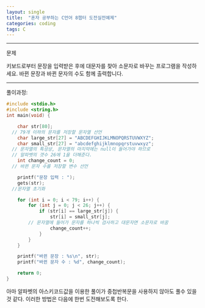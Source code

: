 ```yaml
---
layout: single
title:  "혼자 공부하는 C언어 8챕터 도전실전예제"
categories: coding
tags: C
---
```


<hr/>
문제

키보드로부터 문장을 입력받은 후에 대문자를 찾아 소문자로 바꾸는 프로그램을 작성하세요.
바뀐 문장과 바뀐 문자의 수도 함께 출력합니다.

<hr/>
풀이과정:

```c
#include <stdio.h>
#include <string.h>
int main(void) {

	char str[80];
  // 79개 이하의 문자를 저장할 문자열 선언
	char large_str[27] = "ABCDEFGHIJKLMNOPQRSTUVWXYZ";
	char small_str[27] = "abcdefghijklmnopqrstuvwxyz";
  // 문자열의 특성상, 문자열의 마지막에는 null이 들어가야 하므로
  // 알파벳의 갯수 26에 1을 더해준다.
	int change_count = 0;
  // 바뀐 문자 수를 저장할 변수 선언

	printf("문장 입력 : ");
	gets(str);
  //문자열 초기화

	for (int i = 0; i < 79; i++) {
		for (int j = 0; j < 26; j++) {
			if (str[i] == large_str[j]) {
				str[i] = small_str[j];
        // 문자열에 들어가 문자를 하나씩 검사하고 대문자면 소문자로 바꿈 
				change_count++;
			}
		}
	}

	printf("바뀐 문장 : %s\n", str);
	printf("바뀐 문자 수 : %d", change_count);

	return 0;
}
```
아마 알파벳의 아스키코드값을 이용한 풀이가 중첩반복문을 사용하지 않아도
풀수 있을 것 같다. 이러한 방법은 다음에 한번 도전해보도록 한다.